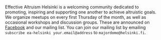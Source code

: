 Effective Altruism Helsinki is a welcoming community dedicated to promoting, inspiring and supporting one another to achieve altruistic goals. We organize meetups on every first Thursday of the month, as well as occasional workshops and discussion groups. These are announced on [Facebook](https://www.facebook.com/EffectiveAltruismHY/) and our mailing list. You can join our mailing list by emailing
`subscribe ea-helsinki your.email@address` to `majordomo@helsinki.fi`.
